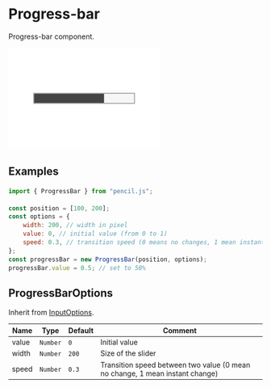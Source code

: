 # Progress-bar

Progress-bar component.

![Progress-bar example](../../../media/examples/progress-bar.png)


## Examples

```js
import { ProgressBar } from "pencil.js";

const position = [100, 200];
const options = {
    width: 200, // width in pixel
    value: 0, // initial value (from 0 to 1)
    speed: 0.3, // transition speed (0 means no changes, 1 mean instant change)
};
const progressBar = new ProgressBar(position, options);
progressBar.value = 0.5; // set to 50%
```


## ProgressBarOptions
Inherit from [InputOptions](../input/readme.md#inputoptions).

| Name | Type | Default | Comment |
| ---- | ---- | ------- | ------- |
|value |`Number` |`0` |Initial value |
|width |`Number` |`200` |Size of the slider |
|speed |`Number` |`0.3` |Transition speed between two value (0 mean no change, 1 mean instant change) |
